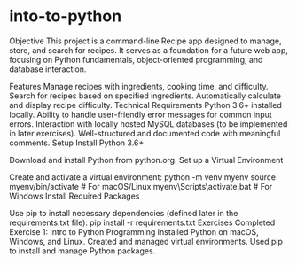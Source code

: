 # into-to-python

Objective
This project is a command-line Recipe app designed to manage, store, and search for recipes. It serves as a foundation for a future web app, focusing on Python fundamentals, object-oriented programming, and database interaction.

Features
Manage recipes with ingredients, cooking time, and difficulty.
Search for recipes based on specified ingredients.
Automatically calculate and display recipe difficulty.
Technical Requirements
Python 3.6+ installed locally.
Ability to handle user-friendly error messages for common input errors.
Interaction with locally hosted MySQL databases (to be implemented in later exercises).
Well-structured and documented code with meaningful comments.
Setup
Install Python 3.6+

Download and install Python from python.org.
Set up a Virtual Environment

Create and activate a virtual environment:
python -m venv myenv
source myenv/bin/activate  # For macOS/Linux
myenv\Scripts\activate.bat  # For Windows
Install Required Packages

Use pip to install necessary dependencies (defined later in the requirements.txt file):
pip install -r requirements.txt
Exercises Completed
Exercise 1: Intro to Python Programming
Installed Python on macOS, Windows, and Linux.
Created and managed virtual environments.
Used pip to install and manage Python packages.